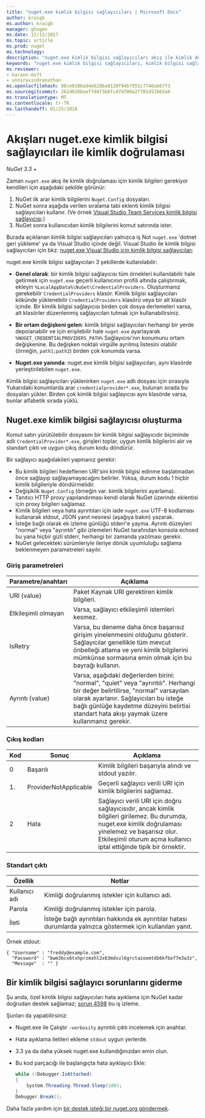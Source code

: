 ```yaml
---
title: "nuget.exe kimlik bilgisi sağlayıcıları | Microsoft Docs"
author: kraigb
ms.author: kraigb
manager: ghogen
ms.date: 12/12/2017
ms.topic: article
ms.prod: nuget
ms.technology: 
description: "nuget.exe kimlik bilgisi sağlayıcıları akış ile kimlik doğrulaması ve belirli kurallarına uygun komut satırı yürütülebilir dosyalar uygulanır."
keywords: "nuget.exe kimlik bilgisi sağlayıcıları, kimlik bilgisi sağlayıcısı API, akış ile kimlik doğrulaması, Galerisi ile kimlik doğrulaması"
ms.reviewer:
- karann-msft
- unniravindranathan
ms.openlocfilehash: 88ce0106ad4e628ba8120f94b7951c7746ab67f3
ms.sourcegitcommit: 262d026beeffd4f3b6fc47d780a2f701451663a8
ms.translationtype: MT
ms.contentlocale: tr-TR
ms.lasthandoff: 01/25/2018
---
```

# <a name="authenticating-feeds-with-nugetexe-credential-providers"></a>Akışları nuget.exe kimlik bilgisi sağlayıcıları ile kimlik doğrulaması

*NuGet 3.3 +*

Zaman `nuget.exe` akış ile kimlik doğrulaması için kimlik bilgileri gerekiyor kendileri için aşağıdaki şekilde görünür:

1. NuGet ilk arar kimlik bilgilerini `Nuget.Config` dosyaları.
1. NuGet sonra aşağıda verilen sıralama tabi eklenti kimlik bilgisi sağlayıcıları kullanır. (Ve örnek [Visual Studio Team Services kimlik bilgisi sağlayıcısı](https://www.visualstudio.com/docs/package/get-started/nuget/auth#vsts-credential-provider).)
1. NuGet sonra kullanıcıdan kimlik bilgilerini komut satırında ister.

Burada açıklanan kimlik bilgisi sağlayıcıları yalnızca iş Not `nuget.exe` 'dotnet geri yükleme' ya da Visual Studio içinde değil. Visual Studio ile kimlik bilgisi sağlayıcıları için bkz: [nuget.exe Visual Studio için kimlik bilgisi sağlayıcıları](nuget-credential-providers-for-visual-studio.md)

nuget.exe kimlik bilgisi sağlayıcıları 3 şekillerde kullanılabilir:

- **Genel olarak**: bir kimlik bilgisi sağlayıcısı tüm örnekleri kullanılabilir hale getirmek için `nuget.exe` geçerli kullanıcının profili altında çalıştırmak, ekleyin `%LocalAppData%\NuGet\CredentialProviders`. Oluşturmanız gerekebilir `CredentialProviders` klasör. Kimlik bilgisi sağlayıcıları kökünde yüklenebilir `CredentialProviders` klasörü veya bir alt klasör içinde. Bir kimlik bilgisi sağlayıcısı birden çok dosya derlemeleri varsa, alt klasörler düzenlenmiş sağlayıcıları tutmak için kullanabilirsiniz.

- **Bir ortam değişkeni gelen**: kimlik bilgisi sağlayıcıları herhangi bir yerde depolanabilir ve için erişilebilir hale `nuget.exe` ayarlayarak `%NUGET_CREDENTIALPROVIDERS_PATH%` Sağlayıcısı'nın konumunu ortam değişkenine. Bu değişken noktalı virgülle ayrılmış listesini olabilir (örneğin, `path1;path2`) birden çok konumda varsa.

- **Nuget.exe yanında**: nuget.exe kimlik bilgisi sağlayıcıları, aynı klasörde yerleştirilebilen `nuget.exe`.

Kimlik bilgisi sağlayıcıları yüklenirken `nuget.exe` adlı dosyası için sırasıyla Yukarıdaki konumlarda arar `credentialprovider*.exe`, bulunan sırada bu dosyaları yükler. Birden çok kimlik bilgisi sağlayıcısı aynı klasörde varsa, bunlar alfabetik sırada yüklü.

## <a name="creating-a-nugetexe-credential-provider"></a>Nuget.exe kimlik bilgisi sağlayıcısı oluşturma

Komut satırı yürütülebilir dosyasını bir kimlik bilgisi sağlayıcıdır biçiminde adlı `CredentialProvider*.exe`, girişleri toplar, uygun kimlik bilgilerini alır ve standart çıktı ve uygun çıkış durum kodu döndürür.

Bir sağlayıcı aşağıdakileri yapmanız gerekir:

- Bu kimlik bilgileri hedeflenen URI'sini kimlik bilgisi edinme başlatmadan önce sağlayıp sağlayamayacağını belirler. Yoksa, durum kodu 1 hiçbir kimlik bilgileriyle döndürmelidir.
- Değişiklik `Nuget.Config` (örneğin var. kimlik bilgilerini ayarlama).
- Tanıtıcı HTTP proxy yapılandırması kendi olarak NuGet üzerinde eklentisi için proxy bilgileri sağlamaz.
- Kimlik bilgileri veya hata ayrıntıları için iade `nuget.exe` UTF-8 kodlaması kullanarak stdout, JSON yanıt nesnesi (aşağıya bakın) yazarak.
- İsteğe bağlı olarak ek izleme günlüğü stderr'e yayma. Ayrıntı düzeyleri "normal" veya "ayrıntılı" gibi izlemeleri NuGet tarafından konsola echoed bu yana hiçbir gizli stderr, herhangi bir zamanda yazılması gerekir.
- NuGet gelecekteki sürümleriyle ileriye dönük uyumluluğu sağlama beklenmeyen parametreleri sayılır.

### <a name="input-parameters"></a>Giriş parametreleri

| Parametre/anahtarı |Açıklama|
|----------------|-----------|
| URI {value} | Paket Kaynak URI gerektiren kimlik bilgileri.|
| Etkileşimli olmayan | Varsa, sağlayıcı etkileşimli istemleri kesmez. |
| IsRetry | Varsa, bu deneme daha önce başarısız girişim yinelenmesini olduğunu gösterir. Sağlayıcılar genellikle tüm mevcut önbelleği atlama ve yeni kimlik bilgilerini mümkünse sormasına emin olmak için bu bayrağı kullanın.|
| Ayrıntı {value} | Varsa, aşağıdaki değerlerden birini: "normal", "quiet" veya "ayrıntılı". Herhangi bir değer belirtilirse, "normal" varsayılan olarak ayarlanır. Sağlayıcıları bu isteğe bağlı günlüğe kaydetme düzeyini belirtisi standart hata akışı yaymak üzere kullanmanız gerekir. |

### <a name="exit-codes"></a>Çıkış kodları

| Kod |Sonuç | Açıklama |
|----------------|-----------|-----------|
| 0 | Başarılı | Kimlik bilgileri başarıyla alındı ve stdout yazılır.|
| 1. | ProviderNotApplicable | Geçerli sağlayıcı verili URI için kimlik bilgilerini sağlamaz.|
| 2 | Hata | Sağlayıcı verili URI için doğru sağlayıcısıdır, ancak kimlik bilgileri girilemez. Bu durumda, nuget.exe kimlik doğrulaması yinelemez ve başarısız olur. Etkileşimli oturum açma kullanıcı iptal ettiğinde tipik bir örnektir. |

### <a name="standard-output"></a>Standart çıktı

| Özellik |Notlar|
|----------------|-----------|
| Kullanıcı adı | Kimliği doğrulanmış istekler için kullanıcı adı.|
| Parola | Kimliği doğrulanmış istekler için parola.|
| İleti | İsteğe bağlı ayrıntıları hakkında ek ayrıntılar hatası durumlarda yalnızca göstermek için kullanılan yanıt. |

Örnek stdout:

    { "Username" : "freddy@example.com",
      "Password" : "bwm3bcx6txhprzmxhl2x63mdsul6grctazoomtdb6kfbof7m3a3z",
      "Message"  : "" }

## <a name="troubleshooting-a-credential-provider"></a>Bir kimlik bilgisi sağlayıcı sorunlarını giderme

Şu anda, özel kimlik bilgisi sağlayıcıları hata ayıklama için NuGet kadar doğrudan destek sağlamaz; [sorun 4598](https://github.com/NuGet/Home/issues/4598) bu iş izleme.

Şunları da yapabilirsiniz:

- Nuget.exe ile Çalıştır `-verbosity` ayrıntılı çıktı incelemek için anahtar.
- Hata ayıklama iletileri ekleme `stdout` uygun yerlerde.
- 3.3 ya da daha yüksek nuget.exe kullandığınızdan emin olun.
- Bu kod parçacığı ile başlangıçta hata ayıklayıcı Ekle:

    ```cs
    while (!Debugger.IsAttached)
    {
        System.Threading.Thread.Sleep(100);
    }
    Debugger.Break();
    ```

Daha fazla yardım için [bir destek isteği bir nuget.org göndermek](https://www.nuget.org/policies/Contact).
